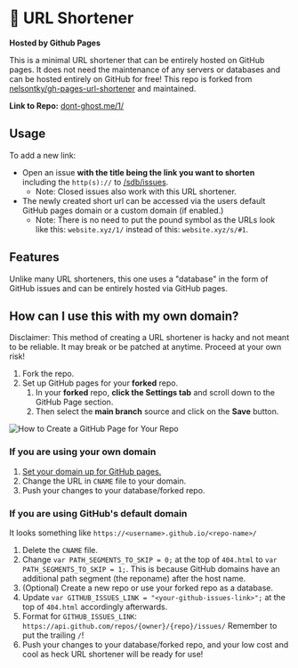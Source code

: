 # 🔗 URL Shortener 

**Hosted by Github Pages**

This is a minimal URL shortener that can be entirely hosted on GitHub pages. It does not need the maintenance of any servers or databases and can be hosted
entirely on GitHub for free! This repo is forked from [nelsontky/gh-pages-url-shortener](https://github.com/nelsontky/gh-pages-url-shortener) and maintained.

**Link to Repo:** [dont-ghost.me/1/](https://dont-ghost.me/1/)

## Usage

To add a new link: 
- Open an issue **with the title being the link you want to shorten** including the `http(s)://` to [/sdb/issues](https://github.com/fluteds/sdb/issues). 
   - Note: Closed issues also work with this URL shortener.
- The newly created short url can be accessed via the users default GitHub pages domain or a custom domain (if enabled.)
   - Note: There is no need to put the pound symbol as the URLs look like this: `website.xyz/1/` instead of this: `website.xyz/s/#1`.

## Features

Unlike many URL shorteners, this one uses a "database" in the form of GitHub issues and can be entirely hosted via GitHub pages. 


## How can I use this with my own domain?

Disclaimer: This method of creating a URL shortener is hacky and not meant to
be reliable. It may break or be patched at anytime. Proceed at your own risk!

1. Fork the repo.
2. Set up GitHub pages for your **forked** repo.
   1. In your **forked** repo, **click the Settings tab** and scroll down to the GitHub Page section.
   2. Then select the **main branch** source and click on the **Save** button.

  ![How to Create a GitHub Page for Your Repo](https://i.imgur.com/kjinFX9.png)

### If you are using your own domain

   1. [Set your domain up for GitHub pages.](https://docs.github.com/en/free-pro-team@latest/github/working-with-github-pages/managing-a-custom-domain-for-your-github-pages-site#configuring-an-apex-domain)
   2. Change the URL in `CNAME` file to your domain.
   3. Push your changes to your database/forked repo.

### If you are using GitHub's default domain

It looks something like `https://<username>.github.io/<repo-name>/`

1. Delete the `CNAME` file.
2. Change `var PATH_SEGMENTS_TO_SKIP = 0;` at the top of `404.html` to `var PATH_SEGMENTS_TO_SKIP = 1;`. This is because GitHub domains have an additional path segment (the reponame) after the host name.
3. (Optional) Create a new repo or use your forked repo as a database.
4. Update `var GITHUB_ISSUES_LINK = "<your-github-issues-link>";` at the top of `404.html` accordingly afterwards.
5. Format for `GITHUB_ISSUES_LINK`: `https://api.github.com/repos/{owner}/{repo}/issues/` Remember to put the trailing `/`!
6. Push your changes to your database/forked repo, and your low cost and cool as heck URL shortener will be ready for use!
